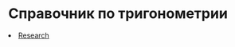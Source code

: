 # Справочник по тригонометрии
<li class="masthead__menu-item">
          <a href="https://cvtqwert.github.io/TrigoChit/213.html">Research</a>
        </li>
